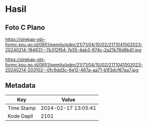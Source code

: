 # Hasil

## Foto C Plano

https://sirekap-obj-formc.kpu.go.id/0851/pemilu/pdpr/21/71/04/10/02/2171041002023-20240214-184831--7b312f64-7e55-4ab3-874c-2a21b78d8b41.jpg

https://sirekap-obj-formc.kpu.go.id/0851/pemilu/pdpr/21/71/04/10/02/2171041002023-20240214-203102--0fc9dd3c-6e12-467a-aa71-b1f3dcf67aa7.jpg


## Metadata

| Key        | Value               |
| ---------- | ------------------- |
| Time Stamp | 2024-02-17 13:05:41 |
| Kode Dapil | 2101                |



